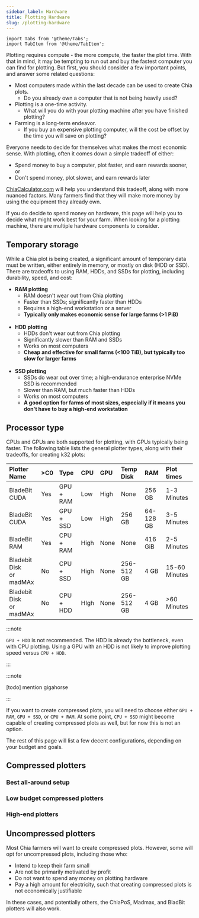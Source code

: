 ```yaml
---
sidebar_label: Hardware
title: Plotting Hardware
slug: /plotting-hardware
---
```


```mdx-code-block
import Tabs from '@theme/Tabs';
import TabItem from '@theme/TabItem';
```

Plotting requires compute - the more compute, the faster the plot time. With that in mind, it may be tempting to run out and buy the fastest computer you can find for plotting. But first, you should consider a few important points, and answer some related questions:
* Most computers made within the last decade can be used to create Chia plots.
  * Do you already own a computer that is not being heavily used?
* Plotting is a one-time activity.
  * What will you do with your plotting machine after you have finished plotting?
* Farming is a long-term endeavor.
  * If you buy an expensive plotting computer, will the cost be offset by the time you will save on plotting?
 
Everyone needs to decide for themselves what makes the most economic sense. With plotting, often it comes down a simple tradeoff of either:
* Spend money to buy a computer, plot faster, and earn rewards sooner, or
* Don't spend money, plot slower, and earn rewards later

[ChiaCalculator.com](https://chiacalculator.com/) will help you understand this tradeoff, along with more nuanced factors. Many farmers find that they will make more money by using the equipment they already own. 

If you do decide to spend money on hardware, this page will help you to decide what might work best for your farm. When looking for a plotting machine, there are multiple hardware components to consider.

## Temporary storage

While a Chia plot is being created, a significant amount of temporary data must be written, either entirely in memory, or mostly on disk (HDD or SSD). There are tradeoffs to using RAM, HDDs, and SSDs for plotting, including durability, speed, and cost:
- **RAM plotting**
  * RAM doesn't wear out from Chia plotting
  * Faster than SSDs; significantly faster than HDDs
  * Requires a high-end workstation or a server
  * **Typically only makes economic sense for large farms (>1 PiB)**
  <br/><br/>
- **HDD plotting**
  * HDDs don't wear out from Chia plotting
  * Significantly slower than RAM and SSDs
  * Works on most computers
  * **Cheap and effective for small farms (<100 TiB), but typically too slow for larger farms**
  <br/><br/>
- **SSD plotting**
  * SSDs do wear out over time; a high-endurance enterprise NVMe SSD is recommended
  * Slower than RAM, but much faster than HDDs
  * Works on most computers
  * **A good option for farms of most sizes, especially if it means you don't have to buy a high-end workstation**

## Processor type

CPUs and GPUs are both supported for plotting, with GPUs typically being faster. The following table lists the general plotter types, along with their tradeoffs, for creating k32 plots:

| Plotter Name                  | >C0 | Type         | CPU  | GPU  | Temp Disk  | RAM       | Plot times    |
| :---------------------------- | :---------- | :----------- | :--- | :--- | :--------- | :-------- | :------------ |
| BladeBit CUDA                 | Yes         | GPU + RAM    | Low  | High | None       | 256 GB    | 1-3 Minutes   |
| BladeBit CUDA                 | Yes         | GPU + SSD    | Low  | High | 256 GB     | 64-128 GB | 3-5 Minutes   |
| BladeBit RAM                  | Yes         | CPU + RAM    | High | None | None       | 416 GiB   | 2-5 Minutes   |
| Bladebit Disk <br/> or madMAx | No          | CPU + SSD    | High | None | 256-512 GB | 4 GB      | 15-60 Minutes |
| Bladebit Disk <br/> or madMAx | No          | CPU + HDD    | HIgh | None | 256-512 GB | 4 GB      | >60 Minutes   |

:::note

`GPU + HDD` is not recommended. The HDD is already the bottleneck, even with CPU plotting. Using a GPU with an HDD is not likely to improve plotting speed versus `CPU + HDD`.

:::

:::note

[todo] mention gigahorse

:::

If you want to create compressed plots, you will need to choose either `GPU + RAM`, `GPU + SSD`, or `CPU + RAM`. At some point, `CPU + SSD` might become capable of creating compressed plots as well, but for now this is not an option.

The rest of this page will list a few decent configurations, depending on your budget and goals.

## Compressed plotters

### Best all-around setup

### Low budget compressed plotters

### High-end plotters

## Uncompressed plotters

Most Chia farmers will want to create compressed plots. However, some will opt for uncompressed plots, including those who:
* Intend to keep their farm small
* Are not be primarily motivated by profit
* Do not want to spend any money on plotting hardware
* Pay a high amount for electricity, such that creating compressed plots is not economically justifiable

In these cases, and potentially others, the ChiaPoS, Madmax, and BladBit plotters will also work.